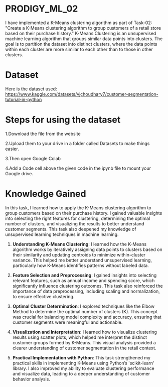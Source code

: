 # PRODIGY_ML_02

I have implemented a K-Means clustering algorithm as part of Task-02: "Create a K-Means clustering algorithm to group customers of a retail store based on their purchase history." K-Means Clustering is an unsupervised machine learning algorithm that groups similar data points into clusters. The goal is to partition the dataset into distinct clusters, where the data points within each cluster are more similar to each other than to those in other clusters.

# **Dataset**

Here is the dataset used: https://www.kaggle.com/datasets/vjchoudhary7/customer-segmentation-tutorial-in-python

# Steps for using the dataset

1.Download the file from the website

2.Upload them to your drive in a folder called Datasets to make things easier.

3.Then open Google Colab

4.Add a Code cell above the given code in the ipynb file to mount your Google drive.

# Knowledge Gained

In this task, I learned how to apply the K-Means clustering algorithm to group customers based on their purchase history. I gained valuable insights into selecting the right features for clustering, determining the optimal number of clusters, and visualizing the results to better understand customer segments. This task also deepened my knowledge of unsupervised learning techniques in machine learning.

1. **Understanding K-Means Clustering**: I learned how the K-Means algorithm works by iteratively assigning data points to clusters based on their similarity and updating centroids to minimize within-cluster variance. This helped me better understand unsupervised learning, particularly how K-Means identifies patterns without labeled data.

2. **Feature Selection and Preprocessing**: I gained insights into selecting relevant features, such as annual income and spending score, which significantly influence clustering outcomes. This task also reinforced the importance of data preprocessing, including scaling and normalization, to ensure effective clustering.

3. **Optimal Cluster Determination**: I explored techniques like the Elbow Method to determine the optimal number of clusters (K). This concept was crucial for balancing model complexity and accuracy, ensuring that customer segments were meaningful and actionable.

4. **Visualization and Interpretation**: I learned how to visualize clustering results using scatter plots, which helped me interpret the distinct customer groups formed by K-Means. This visual analysis provided a clearer understanding of customer segmentation in the retail context.

5. **Practical Implementation with Python**: This task strengthened my practical skills in implementing K-Means using Python’s 'scikit-learn' library. I also improved my ability to evaluate clustering performance and visualize data, leading to a deeper understanding of customer behavior analysis.

